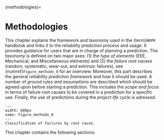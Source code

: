 (methodologies)=
# Methodologies

This chapter explains the framework and taxonomy used in the {term}`NRPM` handbook and links it to the reliability prediction process and usage. It provides guidance for users that are in charge of planning a prediction. The *taxonomy* is defined on two major axes: (1) the *type of elements* (EEE, Mechanical, and Miscellaneous elements) and (2) the *failure root causes* (random, systematic, wear-out, and extrinsic failures), see {numref}`Figure_methodo_0` for an overview. Moreover, this part describes the general *reliability prediction framework* and how it should be used. A number of *ground rules and assumptions* are described which should be agreed upon before starting a prediction. This includes the *scope and focus* in terms of failure root causes to be covered in a prediction for a specific use. Finally, the use of predictions during the *project life cycle* is adressed.

```{figure} pictures/methodo_figure1.png
---
width: 600px
name: Figure_methodo_0
---
Classification of failures by root cause.
```

This chapter contains the following sections:
```{tableofcontents}
```